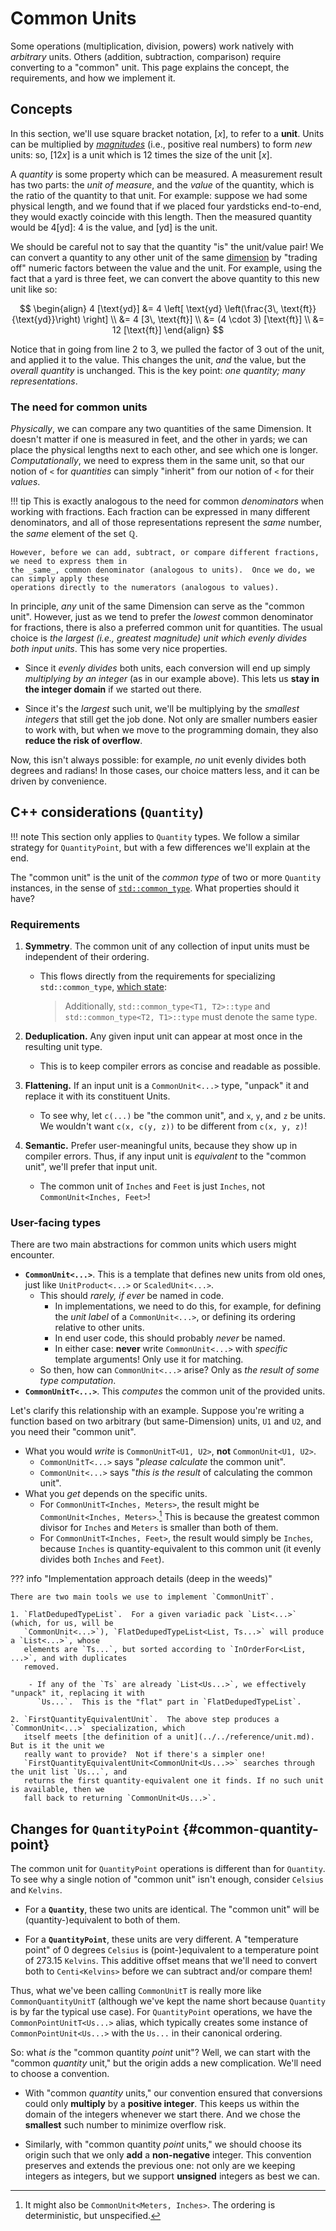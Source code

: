 # Common Units

Some operations (multiplication, division, powers) work natively with _arbitrary_ units.  Others
(addition, subtraction, comparison) require converting to a "common" unit.  This page explains the
concept, the requirements, and how we implement it.

## Concepts

In this section, we'll use square bracket notation, $[x]$, to refer to a **unit**.  Units can be
multiplied by [_magnitudes_](../../reference/magnitude.md) (i.e., positive real numbers) to form _new_
units: so, $[12x]$ is a unit which is 12 times the size of the unit $[x]$.

A _quantity_ is some property which can be measured.  A measurement result has two parts: the _unit
of measure_, and the _value_ of the quantity, which is the ratio of the quantity to that unit.  For
example: suppose we had some physical length, and we found that if we placed four yardsticks
end-to-end, they would exactly coincide with this length.  Then the measured quantity would be $4
[\text{yd}]$: $4$ is the value, and $[\text{yd}]$ is the unit.

We should be careful not to say that the quantity "is" the unit/value pair!  We can convert
a quantity to any other unit of the same [dimension](../../reference/detail/dimension.md) by
"trading off" numeric factors between the value and the unit.  For example, using the fact that
a yard is three feet, we can convert the above quantity to this new unit like so:

$$
\begin{align}
4 [\text{yd}] &= 4 \left[ \text{yd} \left(\frac{3\, \text{ft}}{\text{yd}}\right) \right] \\
&= 4 [3\, \text{ft}] \\
&= (4 \cdot 3) [\text{ft}] \\
&= 12 [\text{ft}]
\end{align}
$$

Notice that in going from line 2 to 3, we pulled the factor of 3 out of the unit, and applied it to
the value.  This changes the unit, _and_ the value, but the _overall quantity_ is unchanged.  This
is the key point: _one quantity; many representations_.

### The need for common units

_Physically_, we can compare any two quantities of the same Dimension.  It doesn't matter if one is
measured in feet, and the other in yards; we can place the physical lengths next to each other, and
see which one is longer.  _Computationally_, we need to express them in the same unit, so that our
notion of `<` for _quantities_ can simply "inherit" from our notion of `<` for their _values_.

!!! tip
    This is exactly analogous to the need for common _denominators_ when working with fractions.
    Each fraction can be expressed in many different denominators, and all of those representations
    represent the _same_ number, the _same_ element of the set $\mathbb{Q}$.

    However, before we can add, subtract, or compare different fractions, we need to express them in
    the _same_, common denominator (analogous to units).  Once we do, we can simply apply these
    operations directly to the numerators (analogous to values).

In principle, _any_ unit of the same Dimension can serve as the "common unit".  However, just as we
tend to prefer the _lowest_ common denominator for fractions, there is also a preferred common unit
for quantities.  The usual choice is _the largest (i.e., greatest magnitude) unit which evenly
divides both input units_.  This has some very nice properties.

- Since it _evenly divides_ both units, each conversion will end up simply _multiplying by an
  integer_ (as in our example above).  This lets us **stay in the integer domain** if we started out
  there.

- Since it's the _largest_ such unit, we'll be multiplying by the _smallest integers_ that still get
  the job done.  Not only are smaller numbers easier to work with, but when we move to the
  programming domain, they also **reduce the risk of overflow**.

Now, this isn't always possible: for example, _no_ unit evenly divides both degrees and radians!  In
those cases, our choice matters less, and it can be driven by convenience.

## C++ considerations (`Quantity`)

!!! note
    This section only applies to `Quantity` types.  We follow a similar strategy for
    `QuantityPoint`, but with a few differences we'll explain at the end.

The "common unit" is the unit of the _common type_ of two or more `Quantity` instances, in the sense
of [`std::common_type`](https://en.cppreference.com/w/cpp/types/common_type).  What properties
should it have?

### Requirements

1. **Symmetry**.  The common unit of any collection of input units must be independent of their
   ordering.
    - This flows directly from the requirements for specializing `std::common_type`, [which
      state](https://en.cppreference.com/w/cpp/types/common_type):

        > Additionally, `std::common_type<T1, T2>::type` and `std::common_type<T2, T1>::type` must
        > denote the same type.

2. **Deduplication.**  Any given input unit can appear at most once in the resulting unit type.
    - This is to keep compiler errors as concise and readable as possible.
3. **Flattening.**  If an input unit is a `CommonUnit<...>` type, "unpack" it and replace it with
   its constituent Units.
    - To see why, let `c(...)` be "the common unit", and `x`, `y`, and `z` be units.  We wouldn't
      want `c(x, c(y, z))` to be different from `c(x, y, z)`!
4. **Semantic.**  Prefer user-meaningful units, because they show up in compiler errors. Thus, if
   any input unit is _equivalent_ to the "common unit", we'll prefer that input unit.
    - The common unit of `Inches` and `Feet` is just `Inches`, not `CommonUnit<Inches, Feet>`!

### User-facing types

There are two main abstractions for common units which users might encounter.

- **`CommonUnit<...>`**.  This is a template that defines new units from old ones, just like
  `UnitProduct<...>` or `ScaledUnit<...>`.
    - This should _rarely, if ever_ be named in code.
        - In implementations, we need to do this, for example, for defining the _unit label_ of
          a `CommonUnit<...>`, or defining its ordering relative to other units.
        - In end user code, this should probably _never_ be named.
        - In either case: **never** write `CommonUnit<...>` with _specific_ template arguments!
          Only use it for matching.
    - So then, how can `CommonUnit<...>` arise?  Only as _the result of some type computation_.
- **`CommonUnitT<...>`**.  This _computes_ the common unit of the provided units.

Let's clarify this relationship with an example.  Suppose you're writing a function based on two
arbitrary (but same-Dimension) units, `U1` and `U2`, and you need their "common unit".

- What you would _write_ is `CommonUnitT<U1, U2>`, **not** `CommonUnit<U1, U2>`.
    - `CommonUnitT<...>` says "_please calculate_ the common unit".
    - `CommonUnit<...>` says "_this is the result_ of calculating the common unit".
- What you _get_ depends on the specific units.
    - For `CommonUnitT<Inches, Meters>`, the result might be `CommonUnit<Inches, Meters>`.[^1]  This
      is because the greatest common divisor for `Inches` and `Meters` is smaller than both of them.
    - For `CommonUnitT<Inches, Feet>`, the result would simply be `Inches`, because `Inches` is
      quantity-equivalent to this common unit (it evenly divides both `Inches` and `Feet`).

[^1]:  It might also be `CommonUnit<Meters, Inches>`.  The ordering is deterministic, but
unspecified.

??? info "Implementation approach details (deep in the weeds)"

    There are two main tools we use to implement `CommonUnitT`.

    1. `FlatDedupedTypeList`.  For a given variadic pack `List<...>` (which, for us, will be
       `CommonUnit<...>`), `FlatDedupedTypeList<List, Ts...>` will produce a `List<...>`, whose
       elements are `Ts...`, but sorted according to `InOrderFor<List, ...>`, and with duplicates
       removed.

        - If any of the `Ts` are already `List<Us...>`, we effectively "unpack" it, replacing it with
          `Us...`.  This is the "flat" part in `FlatDedupedTypeList`.

    2. `FirstQuantityEquivalentUnit`.  The above step produces a `CommonUnit<...>` specialization, which
       itself meets [the definition of a unit](../../reference/unit.md).  But is it the unit we
       really want to provide?  Not if there's a simpler one!
       `FirstQuantityEquivalentUnit<CommonUnit<Us...>>` searches through the unit list `Us...`, and
       returns the first quantity-equivalent one it finds. If no such unit is available, then we
       fall back to returning `CommonUnit<Us...>`.

## Changes for `QuantityPoint` {#common-quantity-point}

The common unit for `QuantityPoint` operations is different than for `Quantity`.  To see why
a single notion of "common unit" isn't enough, consider `Celsius` and `Kelvins`.

- For a **`Quantity`**, these two units are identical.  The "common unit" will be
  (quantity-)equivalent to both of them.

- For a **`QuantityPoint`**, these units are very different.  A "temperature point" of 0 degrees
  `Celsius` is (point-)equivalent to a temperature point of 273.15 `Kelvins`.  This additive offset
  means that we'll need to convert both to `Centi<Kelvins>` before we can subtract and/or compare
  them!

Thus, what we've been calling `CommonUnitT` is really more like `CommonQuantityUnitT` (although
we've kept the name short because `Quantity` is by far the typical use case).  For `QuantityPoint`
operations, we have the `CommonPointUnitT<Us...>` alias, which typically creates some instance of
`CommonPointUnit<Us...>` with the `Us...` in their canonical ordering.

So: what _is_ the "common quantity _point_ unit"?  Well, we can start with the "common _quantity_
unit," but the origin adds a new complication.  We'll need to choose a convention.

- With "common _quantity_ units," our convention ensured that conversions could only **multiply** by
  a **positive integer**.  This keeps us within the domain of the integers whenever we start there.
  And we chose the **smallest** such number to minimize overflow risk.

- Similarly, with "common quantity _point_ units," we should choose its origin such that we only
  **add** a **non-negative** integer.  This convention preserves and extends the previous one: not
  only are we keeping integers as integers, but we support **unsigned** integers as best we can.
